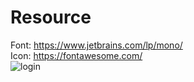 # Resource

Font: https://www.jetbrains.com/lp/mono/</br>
Icon: https://fontawesome.com/</br>
![login](https://github.com/istiakAHMEDsaad/SimpleLoginPage/assets/100187174/22dc37b7-a98b-4433-882e-6456e3f9d5de)

